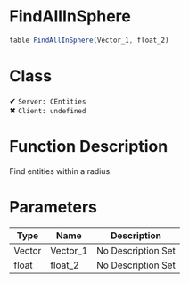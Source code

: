 # FindAllInSphere
```js
table FindAllInSphere(Vector_1, float_2)
```
# Class
✔ `Server: CEntities`  
✖ `Client: undefined`  

# Function Description
Find entities within a radius.
# Parameters
Type|Name|Description
--|--|--
Vector|Vector_1|No Description Set
float|float_2|No Description Set
